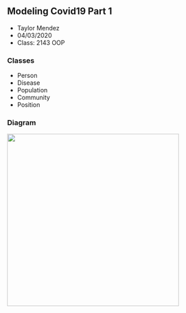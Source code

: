 ## Modeling Covid19 Part 1

- Taylor Mendez
- 04/03/2020
- Class: 2143 OOP

### Classes

- Person
- Disease
- Population
- Community
- Position

### Diagram
<img src="" width="400">